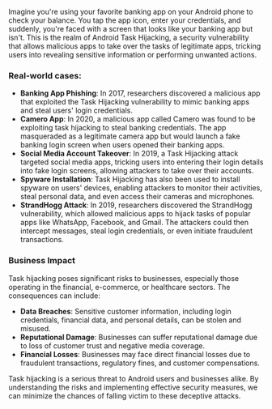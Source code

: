 Imagine you're using your favorite banking app on your Android phone to check your balance. You tap the app icon, enter your credentials, and suddenly, you're faced with a screen that looks like your banking app but isn't. This is the realm of Android Task Hijacking, a security vulnerability that allows malicious apps to take over the tasks of legitimate apps, tricking users into revealing sensitive information or performing unwanted actions.

### Real-world cases:

- **Banking App Phishing**: In 2017, researchers discovered a malicious app that exploited the Task Hijacking vulnerability to mimic banking apps and steal users' login credentials.
- **Camero App**: In 2020, a malicious app called Camero was found to be exploiting task hijacking to steal banking credentials. The app masqueraded as a legitimate camera app but would launch a fake banking login screen when users opened their banking apps.
- **Social Media Account Takeover**: In 2019, a Task Hijacking attack targeted social media apps, tricking users into entering their login details into fake login screens, allowing attackers to take over their accounts.
- **Spyware Installation**: Task Hijacking has also been used to install spyware on users' devices, enabling attackers to monitor their activities, steal personal data, and even access their cameras and microphones.
- **StrandHogg Attack**: In 2019, researchers discovered the StrandHogg vulnerability, which allowed malicious apps to hijack tasks of popular apps like WhatsApp, Facebook, and Gmail. The attackers could then intercept messages, steal login credentials, or even initiate fraudulent transactions.

### Business Impact

Task hijacking poses significant risks to businesses, especially those operating in the financial, e-commerce, or healthcare sectors. The consequences can include:

- **Data Breaches**: Sensitive customer information, including login credentials, financial data, and personal details, can be stolen and misused.
- **Reputational Damage**: Businesses can suffer reputational damage due to loss of customer trust and negative media coverage.
- **Financial Losses**: Businesses may face direct financial losses due to fraudulent transactions, regulatory fines, and customer compensations.

Task hijacking is a serious threat to Android users and businesses alike. By understanding the risks and implementing effective security measures, we can minimize the chances of falling victim to these deceptive attacks.